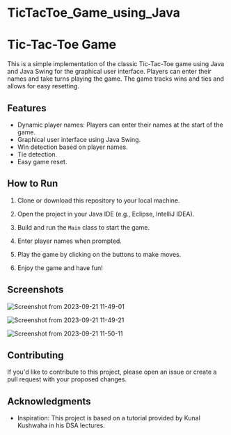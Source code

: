 # TicTacToe_Game_using_Java

# Tic-Tac-Toe Game

This is a simple implementation of the classic Tic-Tac-Toe game using Java and Java Swing for the graphical user interface. Players can enter their names and take turns playing the game. The game tracks wins and ties and allows for easy resetting.

## Features

- Dynamic player names: Players can enter their names at the start of the game.
- Graphical user interface using Java Swing.
- Win detection based on player names.
- Tie detection.
- Easy game reset.

## How to Run

1. Clone or download this repository to your local machine.

2. Open the project in your Java IDE (e.g., Eclipse, IntelliJ IDEA).

3. Build and run the `Main` class to start the game.

4. Enter player names when prompted.

5. Play the game by clicking on the buttons to make moves.

6. Enjoy the game and have fun!

## Screenshots


![Screenshot from 2023-09-21 11-49-01](https://github.com/AbinMadathil/TicTacToe_Game_using_Java/assets/103134947/853c5e22-93fc-4ace-ba8e-c45b12380dad)



![Screenshot from 2023-09-21 11-49-21](https://github.com/AbinMadathil/TicTacToe_Game_using_Java/assets/103134947/3a0ad6a8-d34b-4e8d-90f5-b10e8c024811)


![Screenshot from 2023-09-21 11-50-11](https://github.com/AbinMadathil/TicTacToe_Game_using_Java/assets/103134947/21cbf152-8418-4f57-a25e-ae9243298c1d)


## Contributing

If you'd like to contribute to this project, please open an issue or create a pull request with your proposed changes.


## Acknowledgments

- Inspiration: This project is based on a tutorial provided by Kunal Kushwaha in his DSA lectures.

